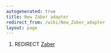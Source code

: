 ```yaml
---
autogenerated: true
title: New Zaber adapter
redirect_from: /wiki/New_Zaber_adapter
layout: page
---
```


1.  REDIRECT [Zaber](Zaber)
